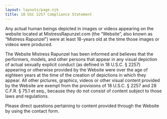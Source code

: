 ```yaml
---
layout: layouts/page.njk
title: 18 USC 2257 Compliance Statement
---
```

Any actual human beings depicted in images or videos appearing on the website located at MistressRapunzel.com (the “Website”, also known as “Mistress Rapunzel”) were at least 18-years old at the time those images or videos were produced.

The Website Mistress Rapunzel has been informed and believes that the performers, models, and other persons that appear in any visual depiction of actual sexually explicit conduct (as defined in 18 U.S.C. § 2257) appearing or otherwise provided by the Website were over the age of eighteen years at the time of the creation of depictions in which they appear. All other pictures, graphics, videos or other visual content provided by the Website are exempt from the provisions of 18 U.S.C. § 2257 and 28 C.F.R. § 75.1 et seq., because they do not consist of content subject to those laws and regulations.

Please direct questions pertaining to content provided through the Website by using the contact form.


